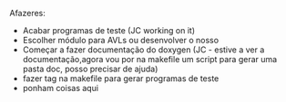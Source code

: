 Afazeres:
- Acabar programas de teste (JC working on it)
- Escolher módulo para AVLs ou desenvolver o nosso
- Começar a fazer documentação do doxygen (JC - estive a ver a documentação,agora vou por na makefile um script para gerar uma pasta doc, posso precisar de ajuda)
- fazer tag na makefile para gerar programas de teste
- ponham coisas aqui
